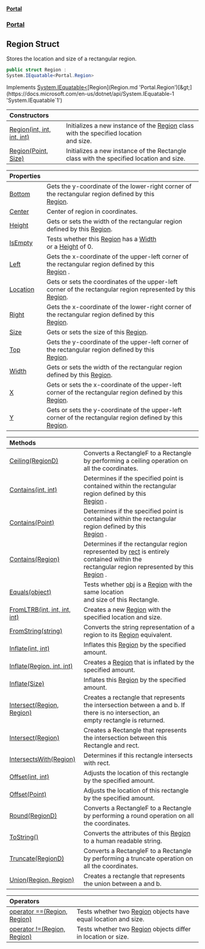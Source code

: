 #### [Portal](index.md 'index')
### [Portal](Portal.md 'Portal')

## Region Struct

Stores the location and size of a rectangular region.

```csharp
public struct Region :
System.IEquatable<Portal.Region>
```

Implements [System.IEquatable&lt;](https://docs.microsoft.com/en-us/dotnet/api/System.IEquatable-1 'System.IEquatable`1')[Region](Region.md 'Portal.Region')[&gt;](https://docs.microsoft.com/en-us/dotnet/api/System.IEquatable-1 'System.IEquatable`1')

| Constructors | |
| :--- | :--- |
| [Region(int, int, int, int)](Region.Region(int,int,int,int).md 'Portal.Region.Region(int, int, int, int)') | Initializes a new instance of the [Region](Region.md 'Portal.Region') class with the specified location<br/>and size. |
| [Region(Point, Size)](Region.Region(Point,Size).md 'Portal.Region.Region(Portal.Point, Portal.Size)') | Initializes a new instance of the Rectangle class with the specified location and size. |

| Properties | |
| :--- | :--- |
| [Bottom](Region.Bottom.md 'Portal.Region.Bottom') | Gets the y-coordinate of the lower-right corner of the rectangular region defined by this<br/>[Region](Region.md 'Portal.Region'). |
| [Center](Region.Center.md 'Portal.Region.Center') | Center of region in coordinates. |
| [Height](Region.Height.md 'Portal.Region.Height') | Gets or sets the width of the rectangular region defined by this [Region](Region.md 'Portal.Region'). |
| [IsEmpty](Region.IsEmpty.md 'Portal.Region.IsEmpty') | Tests whether this [Region](Region.md 'Portal.Region') has a [Width](Region.Width.md 'Portal.Region.Width')<br/>or a [Height](Region.Height.md 'Portal.Region.Height') of 0. |
| [Left](Region.Left.md 'Portal.Region.Left') | Gets the x-coordinate of the upper-left corner of the rectangular region defined by this<br/>[Region](Region.md 'Portal.Region') . |
| [Location](Region.Location.md 'Portal.Region.Location') | Gets or sets the coordinates of the upper-left corner of the rectangular region represented by this<br/>[Region](Region.md 'Portal.Region'). |
| [Right](Region.Right.md 'Portal.Region.Right') | Gets the x-coordinate of the lower-right corner of the rectangular region defined by this<br/>[Region](Region.md 'Portal.Region'). |
| [Size](Region.Size.md 'Portal.Region.Size') | Gets or sets the size of this [Region](Region.md 'Portal.Region'). |
| [Top](Region.Top.md 'Portal.Region.Top') | Gets the y-coordinate of the upper-left corner of the rectangular region defined by this<br/>[Region](Region.md 'Portal.Region'). |
| [Width](Region.Width.md 'Portal.Region.Width') | Gets or sets the width of the rectangular region defined by this [Region](Region.md 'Portal.Region'). |
| [X](Region.X.md 'Portal.Region.X') | Gets or sets the x-coordinate of the upper-left corner of the rectangular region defined by this<br/>[Region](Region.md 'Portal.Region'). |
| [Y](Region.Y.md 'Portal.Region.Y') | Gets or sets the y-coordinate of the upper-left corner of the rectangular region defined by this<br/>[Region](Region.md 'Portal.Region'). |

| Methods | |
| :--- | :--- |
| [Ceiling(RegionD)](Region.Ceiling(RegionD).md 'Portal.Region.Ceiling(Portal.RegionD)') | Converts a RectangleF to a Rectangle by performing a ceiling operation on all the coordinates. |
| [Contains(int, int)](Region.Contains(int,int).md 'Portal.Region.Contains(int, int)') | Determines if the specified point is contained within the rectangular region defined by this<br/>[Region](Region.md 'Portal.Region') . |
| [Contains(Point)](Region.Contains(Point).md 'Portal.Region.Contains(Portal.Point)') | Determines if the specified point is contained within the rectangular region defined by this<br/>[Region](Region.md 'Portal.Region') . |
| [Contains(Region)](Region.Contains(Region).md 'Portal.Region.Contains(Portal.Region)') | Determines if the rectangular region represented by [rect](Region.Contains(Region).md#Portal.Region.Contains(Portal.Region).rect 'Portal.Region.Contains(Portal.Region).rect') is entirely contained within the<br/>rectangular region represented by this [Region](Region.md 'Portal.Region') . |
| [Equals(object)](Region.Equals(object).md 'Portal.Region.Equals(object)') | Tests whether [obj](Region.Equals(object).md#Portal.Region.Equals(object).obj 'Portal.Region.Equals(object).obj') is a [Region](Region.md 'Portal.Region') with the same location<br/>and size of this Rectangle. |
| [FromLTRB(int, int, int, int)](Region.FromLTRB(int,int,int,int).md 'Portal.Region.FromLTRB(int, int, int, int)') | Creates a new [Region](Region.md 'Portal.Region') with the specified location and size. |
| [FromString(string)](Region.FromString(string).md 'Portal.Region.FromString(string)') | Converts the string representation of a region to its [Region](Region.md 'Portal.Region') equivalent. |
| [Inflate(int, int)](Region.Inflate(int,int).md 'Portal.Region.Inflate(int, int)') | Inflates this [Region](Region.md 'Portal.Region') by the specified amount. |
| [Inflate(Region, int, int)](Region.Inflate(Region,int,int).md 'Portal.Region.Inflate(Portal.Region, int, int)') | Creates a [Region](Region.md 'Portal.Region') that is inflated by the specified amount. |
| [Inflate(Size)](Region.Inflate(Size).md 'Portal.Region.Inflate(Portal.Size)') | Inflates this [Region](Region.md 'Portal.Region') by the specified amount. |
| [Intersect(Region, Region)](Region.Intersect(Region,Region).md 'Portal.Region.Intersect(Portal.Region, Portal.Region)') | Creates a rectangle that represents the intersection between a and b. If there is no intersection, an<br/>empty rectangle is returned. |
| [Intersect(Region)](Region.Intersect(Region).md 'Portal.Region.Intersect(Portal.Region)') | Creates a Rectangle that represents the intersection between this Rectangle and rect. |
| [IntersectsWith(Region)](Region.IntersectsWith(Region).md 'Portal.Region.IntersectsWith(Portal.Region)') | Determines if this rectangle intersects with rect. |
| [Offset(int, int)](Region.Offset(int,int).md 'Portal.Region.Offset(int, int)') | Adjusts the location of this rectangle by the specified amount. |
| [Offset(Point)](Region.Offset(Point).md 'Portal.Region.Offset(Portal.Point)') | Adjusts the location of this rectangle by the specified amount. |
| [Round(RegionD)](Region.Round(RegionD).md 'Portal.Region.Round(Portal.RegionD)') | Converts a RectangleF to a Rectangle by performing a round operation on all the coordinates. |
| [ToString()](Region.ToString().md 'Portal.Region.ToString()') | Converts the attributes of this [Region](Region.md 'Portal.Region') to a human readable string. |
| [Truncate(RegionD)](Region.Truncate(RegionD).md 'Portal.Region.Truncate(Portal.RegionD)') | Converts a RectangleF to a Rectangle by performing a truncate operation on all the coordinates. |
| [Union(Region, Region)](Region.Union(Region,Region).md 'Portal.Region.Union(Portal.Region, Portal.Region)') | Creates a rectangle that represents the union between a and b. |

| Operators | |
| :--- | :--- |
| [operator ==(Region, Region)](Region.operator(Region,Region).md 'Portal.Region.op_Equality(Portal.Region, Portal.Region)') | Tests whether two [Region](Region.md 'Portal.Region') objects have equal location and size. |
| [operator !=(Region, Region)](Region.operator!(Region,Region).md 'Portal.Region.op_Inequality(Portal.Region, Portal.Region)') | Tests whether two [Region](Region.md 'Portal.Region') objects differ in location or size. |
